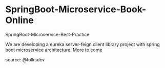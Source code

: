 # SpringBoot-Microservice-Book-Online
SpringBoot-Microservice-Best-Practice


We are developing a eureka server-feign client library project with spring boot microservice architecture. More to come






source: @folksdev

